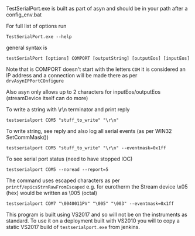 TestSerialPort.exe is built as part of asyn and should be in your path after a config_env.bat

For full list of options run
```
TestSerialPort.exe --help
```
general syntax is
```
testSerialPort [options] COMPORT [outputString] [outputEos] [inputEos]
```
Note that is COMPORT doesn't start with the letters `COM` it is considered an IP address and a connection will be made there as per `drvAsynIPPortCOnfigure`

Also asyn only allows up to 2 characters for inputEos/outputEos (streamDevice itself can do more)
 
To write a string with \\r\\n terminator and print reply
```
testserialport COM5 "stuff_to_write" "\r\n"
```
To write string, see reply and also log all serial events (as per WIN32 SetCommMask())
```
testserialport COM5 "stuff_to_write" "\r\n" --eventmask=0x1ff
```
To see serial port status (need to have stopped IOC)
```
testserialport COM5 --noread --report=5
```
The command uses escaped characters as per `printf/epicsStrnRawFromEscaped` e.g. for eurotherm the Stream device \\x05 (hex) would be written as \\005 (octal)
```
testserialport COM7 "\0040011PV" "\005" "\003" --eventmask=0x1ff
```

This program is built using VS2017 and so will not be on the instruments as standard. To use it on a deployment built with VS2010 you will to copy a static VS2017 build of `testserialport.exe` from jenkins.